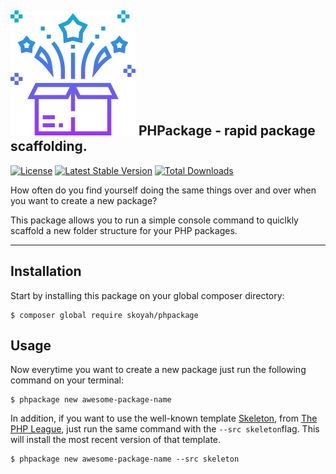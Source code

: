 ## ![Package icon](package.svg "Icon made by Eucalyp from Flaticon") PHPackage - rapid package scaffolding.
[![License](https://poser.pugx.org/skoyah/phpackage/license)](https://packagist.org/packages/skoyah/phpackage)
[![Latest Stable Version](https://poser.pugx.org/skoyah/phpackage/v/stable)](https://packagist.org/packages/skoyah/phpackage)
[![Total Downloads](https://poser.pugx.org/skoyah/phpackage/downloads)](https://packagist.org/packages/skoyah/phpackage)

How often do you find yourself doing the same things over and over when you want to create a new package?

This package allows you to run a simple console command to quiclkly scaffold a new folder structure for your PHP packages.
___

## Installation

Start by installing this package on your global composer directory:
```shell
$ composer global require skoyah/phpackage
```

## Usage
Now everytime you want to create a new package just run the following command on your terminal:
```shell
$ phpackage new awesome-package-name
```

In addition, if you want to use the well-known template
[Skeleton](https://github.com/thephpleague/skeleton), from [The PHP League](https://github.com/thephpleague), just run the same command with the `--src skeleton`flag. This will install the most recent version of that template.
```shell
$ phpackage new awesome-package-name --src skeleton
```

